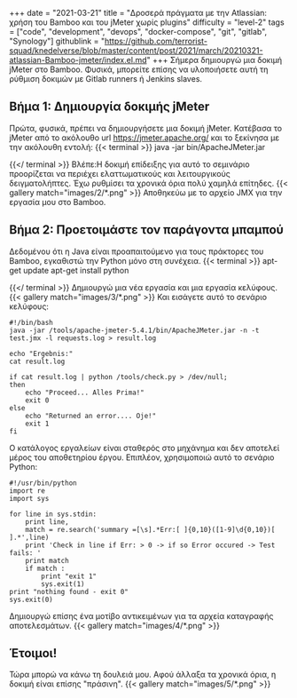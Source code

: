 +++
date = "2021-03-21"
title = "Δροσερά πράγματα με την Atlassian: χρήση του Bamboo και του jMeter χωρίς plugins"
difficulty = "level-2"
tags = ["code", "development", "devops", "docker-compose", "git", "gitlab", "Synology"]
githublink = "https://github.com/terrorist-squad/knedelverse/blob/master/content/post/2021/march/20210321-atlassian-Bamboo-jmeter/index.el.md"
+++
Σήμερα δημιουργώ μια δοκιμή jMeter στο Bamboo. Φυσικά, μπορείτε επίσης να υλοποιήσετε αυτή τη ρύθμιση δοκιμών με Gitlab runners ή Jenkins slaves.
## Βήμα 1: Δημιουργία δοκιμής jMeter
Πρώτα, φυσικά, πρέπει να δημιουργήσετε μια δοκιμή jMeter. Κατέβασα το jMeter από το ακόλουθο url https://jmeter.apache.org/ και το ξεκίνησα με την ακόλουθη εντολή:
{{< terminal >}}
java -jar bin/ApacheJMeter.jar

{{</ terminal >}}
Βλέπε:Η δοκιμή επίδειξης για αυτό το σεμινάριο προορίζεται να περιέχει ελαττωματικούς και λειτουργικούς δειγματολήπτες. Έχω ρυθμίσει τα χρονικά όρια πολύ χαμηλά επίτηδες.
{{< gallery match="images/2/*.png" >}}
Αποθηκεύω με το αρχείο JMX για την εργασία μου στο Bamboo.
## Βήμα 2: Προετοιμάστε τον παράγοντα μπαμπού
Δεδομένου ότι η Java είναι προαπαιτούμενο για τους πράκτορες του Bamboo, εγκαθιστώ την Python μόνο στη συνέχεια.
{{< terminal >}}
apt-get update
apt-get install python

{{</ terminal >}}
Δημιουργώ μια νέα εργασία και μια εργασία κελύφους.
{{< gallery match="images/3/*.png" >}}
Και εισάγετε αυτό το σενάριο κελύφους:
```
#!/bin/bash
java -jar /tools/apache-jmeter-5.4.1/bin/ApacheJMeter.jar -n -t test.jmx -l requests.log > result.log

echo "Ergebnis:"
cat result.log

if cat result.log | python /tools/check.py > /dev/null; 
then
    echo "Proceed... Alles Prima!"
    exit 0
else
    echo "Returned an error.... Oje!"
    exit 1
fi

```
Ο κατάλογος εργαλείων είναι σταθερός στο μηχάνημα και δεν αποτελεί μέρος του αποθετηρίου έργου. Επιπλέον, χρησιμοποιώ αυτό το σενάριο Python:
```
#!/usr/bin/python
import re
import sys
 
for line in sys.stdin:
    print line,
    match = re.search('summary =[\s].*Err:[ ]{0,10}([1-9]\d{0,10})[ ].*',line)
    print 'Check in line if Err: > 0 -> if so Error occured -> Test fails: '
    print match
    if match :
        print "exit 1"
        sys.exit(1)
print "nothing found - exit 0"
sys.exit(0)

```
Δημιουργώ επίσης ένα μοτίβο αντικειμένων για τα αρχεία καταγραφής αποτελεσμάτων.
{{< gallery match="images/4/*.png" >}}

## Έτοιμοι!
Τώρα μπορώ να κάνω τη δουλειά μου. Αφού άλλαξα τα χρονικά όρια, η δοκιμή είναι επίσης "πράσινη".
{{< gallery match="images/5/*.png" >}}
